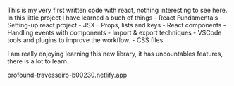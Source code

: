 This is my very first written code with react, nothing interesting to see here. In this little project I have learned a buch of things
    - React Fundamentals 
    - Setting-up react project
    - JSX
    - Props, lists and keys
    - React components
    - Handling events with components
    - Import & export techniques
    - VSCode tools and plugins to improve the workflow.
    - CSS files
    
I am really enjoying learning this new library, it has uncountables features, there is a lot to learn.

profound-travesseiro-b00230.netlify.app
